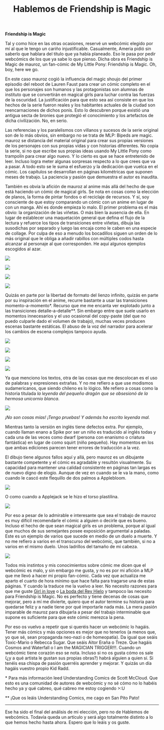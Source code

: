 ﻿---
layout: default
title: Hablemos de Friendship is Magic
---

**Friendship is Magic** [](https://mauroz.deviantart.com/gallery/41657649/MLP-FM)

Tal y como hice en las otras ocasiones, reservé un webcómic elegido por mí al que le tengo un cariño injustificable. Casualmente, Ameria pidió sin saberlo que hablara del título que ya había planeado. Eso le pasa por pedir webcómics de los que ya sabe lo que pienso. Dicha obra es Friendship is Magic de mauroz, un fan-cómic de My Little Pony: Friendship is Magic. Oh, boy, here we go.

En este caso mauroz cogió la influencia del magic shoujo del primer episodio del reboot de Lauren Faust para crear un cómic completo en el que los personajes son humanos y las protagonistas son alumnas de instituto que se convertirán en magical girls para luchar contra las fuerzas de la oscuridad. La justificación para que esto sea así consiste en que los hechos de la serie fueron reales y los habitantes actuales de la ciudad son reencarnaciones de dichos ponis. Esto lo descubren porque existió una antigua secta de bronies que protegió el conocimiento y los artefactos de dicha civilización. No, en serio.

Las referencias y los paralelismos con villanos y sucesos de la serie original son de lo más obvios, sin embargo no se trata de MLP: Bipeds are magic. mauroz se distancia del material original para crear sus propias versiones de los personajes con sus propias vidas y con historias diferentes. No copia la serie, si no que escribe sus propias ideas usando My Little Pony como trampolín para crear algo nuevo. Y lo cierto es que se hace entretenido de leer. Incluso logra meter algunas sorpresas respecto a lo que crees que va a pasar. A todo esto se le suma el esfuerzo y la dedicación que vuelca en el cómic. Los capítulos se desarrollan en páginas kilométricas que suponen meses de trabajo. La paciencia y pasión que demuestra el autor es inaudita.

También es obvia la afición de mauroz al anime más allá del hecho de que está haciendo un cómic de magical girls. Se nota en cosas como la elección de planos, la forma de pintar fondos o el reciclaje de recursos. Y sí, soy consciente de que estoy comparando un cómic con un anime en lugar de con un manga. Ahí es donde empieza lo malo. El primer problema es el más obvio: la organización de las viñetas. O más bien la ausencia de ella. En lugar de establecer una maquetación general que defina el flujo de la lectura y refuerce los tipos de transiciones entre viñetas, dibuja las susodichas por separado y luego las encaja como le caben en una especie de collage. Por culpa de eso a menudo los bocadillos siguen un orden de lo más original que le obliga a añadir rabillos con múltiples codos hasta alcanzar al personaje al que corresponden. He aquí algunos ejemplos escogidos al azar.

![](https://i.imgur.com/cR3EZ9a.jpg)

![](https://i.imgur.com/4N9UU8C.jpg)

![](https://i.imgur.com/c2fVU6b.jpg)

![](https://i.imgur.com/tl2wzJI.jpg)

Quizás en parte por la libertad de formato del lienzo infinito, quizás en parte por su inspiración en el anime, recurre bastante a usar las transiciones momento-a-momento\*. Recurso que me me encanta ver explotado junto a las transiciones detalle-a-detalle\*\*. Sin embargo entre que suele usarlo en momentos innecesarios y el uso ocasional del copy-paste (del que no puedo culparle dado el volumen de trabajo), muchas veces producen escenas bastante estáticas. El abuso de la voz del narrador para acelerar los cambios de escena complejos tampoco ayuda.

![](https://i.imgur.com/EnlSxWm.jpg)

![](https://i.imgur.com/GGDzKoe.jpg)

![](https://i.imgur.com/YF4sEZi.jpg)

![](https://i.imgur.com/MPuc3s6.jpg)

Ya que menciono los textos, otra de las cosas que me descolocan es el uso de palabras y expresiones extrañas. Y no me refiero a que use modismos sudamericanos, que siendo chileno es lo lógico. Me refiero a cosas como la historia titulada *la leyenda del pequeño dragón que se obsesionó de la hermosa unicornio blanca*.

![](https://i.imgur.com/89hvAHD.jpg)

*¡No son cosas mías! ¡Tengo pruebas! Y además ha escrito leyenda mal.*

Mientras tanto la versión en inglés tiene defectos extra. Por ejemplo, cuando llaman enano a Spike por ser un niño es traducido al inglés todas y cada una de las veces como dwarf (persona con enanismo o criatura fantástica) en lugar de como squirt (niño pequeño). Hay momentos en los que ambas ediciones parecen tener errores de traducción a la vez.

El dibujo tiene algunos fallos aquí y allá, pero mauroz es un dibujante bastante competente y el cómic es agradable y resultón visualmente. Su capacidad para mantener una calidad consistente en páginas tan largas es de nuevo digno de elogio. Aunque de vez en cuando se le va la mano, como cuando le cascó este flequillo de dos palmos a Applebloom.

![](https://i.imgur.com/tKQjMGe.jpg)

O como cuando a Applejack se le hizo el torso plastilina.

![](https://i.imgur.com/MmLyqyn.jpg)

Por eso a pesar de lo admirable e interesante que sea el trabajo de mauroz es muy difícil recomendarle el cómic a alguien o decirle que es bueno. Incluso el hecho de que sean magical girls es un problema, porque al igual que muchos de sus semejantes posee exposición argumental a paladas. Este es un ejemplo de varios que sucede en medio de un duelo a muerte. Y no me refiero a varios en el transcurso del webcómic, que también, si no a varios en el mismo duelo. Unos ladrillos del tamaño de mi cabeza.

![](https://i.imgur.com/TsXZs8V.jpg)

Todos mis instintos y mis conocimientos sobre cómic me dicen que el webcómic es malo, y sin embargo me gusta, y no es por mi afición a MLP que me llevó a hacer mi propio fan-cómic. Cada vez que actualiza me aparto el cuarto de hora mínimo que hace falta para tragarse una de estas páginas. Y cuando la traduce me la vuelvo a leer. No necesito razones para que me guste [Girl in love](http://girlinlove.subcultura.es/) o [La boda del Rey Hielo](http://labodadelreyhielo.subcultura.es/) y tampoco las necesito para Friendship is Magic. No es perfecto y tiene decenas de cosas que mejorar, pero a mí me divierte, quiero que el autor termine su historia para quedarse feliz y a nadie tiene por qué importarle nada más. La mera pasión imparable de mauroz para dibujarla a pesar del trabajo interminable que supone es suficiente para que este cómic merezca la pena.

Por eso os vuelvo a repetir que si queréis hacer un webcómic lo hagáis. Tener más cómics y más opciones es mejor que no tenerlos (a menos que, yo que sé, sean propaganda neo-nazi o de homeopatía). Da igual que seáis Toxic-Mario o Rebecca Sugar. Que seáis Aitor Eraña o Treze. Que hagáis Cosmos and Waterfall o I am the MAGICIAN TRIGGER!!!. Cuando un webcómic tiene corazón eso se nota. Incluso si no os gusta cómo os sale (¿y a qué artista le gustan sus propias obras?) habrá alguien a quien sí. Si tenéis esa chispa de pasión querréis aprender y mejorar. Y quizás un día hagáis vuestro propio Kid Radd.

\* Para más información leed Understanding Comics de Scott McCloud. Que esto es una comunidad de autores de webcómic y no sé cómo no lo habéis hecho ya y qué cabreo, qué cabreo me estoy cogiendo &gt;:U

\*\* ¡Que os leáis Understanding Comics, me cago en San Pito Pato!

------------------------------------------------------------------------

Ese ha sido el final del análisis de mi elección, pero no de Hablemos de webcómics. Todavía queda un artículo y será algo totalmente distinto a lo que hemos hecho hasta ahora. Espero que lo leáis y os guste.
